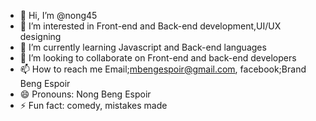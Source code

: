 - 👋 Hi, I’m @nong45
- 👀 I’m interested in Front-end and Back-end development,UI/UX designing 
- 🌱 I’m currently learning Javascript and Back-end languages
- 💞️ I’m looking to collaborate on Front-end and back-end developers 
- 📫 How to reach me Email;mbengespoir@gmail.com, facebook;Brand Beng Espoir
- 😄 Pronouns: Nong Beng Espoir
- ⚡ Fun fact: comedy, mistakes made

<!---
nong45/nong45 is a ✨ special ✨ repository because its `README.md` (this file) appears on your GitHub profile.
You can click the Preview link to take a look at your changes.
--->
